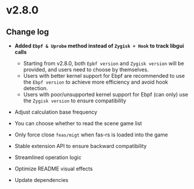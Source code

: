 # v2.8.0

## Change log

- **Added `Ebpf & Uprobe` method instead of `Zygisk + Hook` to track libgui calls**

  - Starting from v2.8.0, both `Epbf version` and `Zygisk version` will be provided, and users need to choose by themselves.
  - Users with better kernel support for Ebpf are recommended to use the `Ebpf version` to achieve more efficiency and avoid hook detection.
  - Users with poor/unsupported kernel support for Ebpf (can only) use the `Zygisk version` to ensure compatibility

- Adjust calculation base frequency
- You can choose whether to read the scene game list
- Only force close `feas/migt` when fas-rs is loaded into the game
- Stable extension API to ensure backward compatibility
- Streamlined operation logic
- Optimize README visual effects
- Update dependencies
